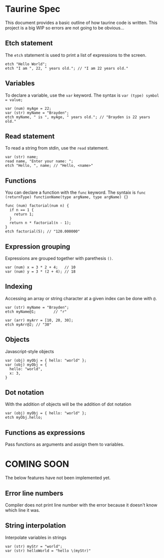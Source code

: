 # Taurine Spec

This document provides a basic outline of how taurine code is written. This project is a big WIP so errors are not going to be obvious...

## Etch statement

The `etch` statement is used to print a list of expressions to the screen.

```
etch "Hello World";
etch "I am ", 22, " years old."; // "I am 22 years old."
```

## Variables

To declare a variable, use the `var` keyword. The syntax is `var (type) symbol = value;`

```
var (num) myAge = 22;
var (str) myName = "Brayden";
etch myName, " is ", myAge, " years old."; // "Brayden is 22 years old."
```

## Read statement

To read a string from stdin, use the `read` statement.

```
var (str) name;
read name, "Enter your name: ";
etch "Hello, ", name; // "Hello, <name>"
```

## Functions

You can declare a function with the `func` keyword. The syntaix is `func (returnType) functionName(type argName, type argName) {}`

```
func (num) factorial(num n) {
  if n == 1 {
    return 1;
  }
  return n * factorial(n - 1);
}
etch factorial(5); // "120.000000"
```

## Expression grouping

Expressions are grouped together with parethesis `()`.

```
var (num) x = 3 * 2 + 4;   // 10
var (num) y = 3 * (2 + 4); // 18
```

## Indexing

Accessing an array or string character at a given index can be done with `@`.

```
var (str) myName = "Brayden";
etch myName@1;        // "r"

var (arr) myArr = [10, 20, 30];
etch myArr@2; // "30"
```

## Objects

Javascript-style objects

```
var (obj) myObj = { hello: "world" };
var (obj) myObj = {
  hello: "world",
  x: 3,
}
```

## Dot notation

With the addition of objects will be the addition of dot notation

```
var (obj) myObj = { hello: "world" };
etch myObj.hello;
```

## Functions as expressions

Pass functions as arguments and assign them to variables.

# COMING SOON

The below features have not been implemented yet.

## Error line numbers
Compiler does not print line number with the error because it doesn't know which line it was.

## String interpolation
Interpolate variables in strings

```
var (str) myStr = "world";
var (str) helloWorld = "hello \(myStr)"
```

